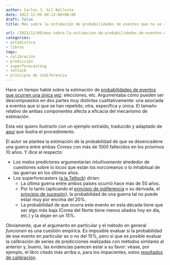 ```yaml
---
author: Carlos J. Gil Bellosta
date: 2021-12-09 09:13:00+00:00
draft: false
title: Más sobre la estimación de probabilidades de eventos que no se repiten

url: /2021/12/09/mas-sobre-la-estimacion-de-probabilidades-de-eventos-que-no-se-repiten/
categories:
- estadística
- libros
tags:
- calibración
- predicción
- superforecasting
- tetlock
- principio de indiferencia
---
```


Hace un tiempo hablé sobre la estimación de [probabilidades de eventos que ocurren una única vez](https://www.datanalytics.com/2021/04/08/sobre-las-probabilidades-de-eventos-que-ocurren-una-unica-vez/): elecciones, etc. Argumentaba cómo pueden ser descompuestos en dos partes muy distintas cualitativamente: una asociada a eventos que sí que se han repetido; otra, específica y única. El tamaño relativo de ambas componentes afecta a eficacia del mecanismo de estimación.

Esta vez quiero ilustrarlo con un ejemplo extraído, traducido y adaptado de [aquí](https://slatestarcodex.com/2016/02/04/book-review-superforecasting/) que ilustra el procedimiento.

El autor se plantea la estimación de la probabilidad de que se desencadene una guerra entre ambas Coreas con más de 1000 fallecidos en los próximos 10 años. Y dice al respecto:

  * Los _malos_ predictores argumentarían _intuitivamente_ alrededor de cuestiones sobre lo _locos_ que están los norcoreanos o lo inhabitual de las guerras en los últimos años.
  * Los superforecasters ([a la Tetlock](https://www.goodreads.com/book/show/23995360-superforecasting)) dirían:
    * La última guerra entre ambos países ocurrió hace más de 50 años.
    * Por lo tanto (aplicando el [principio de indiferencia](https://en.wikipedia.org/wiki/Principle_of_indifference) o su derivada, el [principio de sucesión](https://en.wikipedia.org/wiki/Rule_of_succession)), la probabilidad de una guerra tal no puede estar muy por encima del 20%.
    * La probabilidad de que ocurra este evento en esta década tiene que ser algo más baja (Corea del Norte tiene menos aliados hoy en día, etc.) y la dejan en un 15%.

Obviamente, que el argumento en particular y el método en general _funcionen_ es una cuestión empírica. Es imposible evaluar si la probabilidad de ese evento en particular es o no del 15%, pero sí que es posible evaluar la calibración de series de predicciones realizadas con métodos similares al anterior y, bueno, las evidencias parecen estar a su favor: véase, por ejemplo, el libro citado más arriba o, para los impacientes, estos [resultados de calibración](https://slatestarcodex.com/2015/01/01/2014-predictions-calibration-results/).